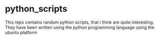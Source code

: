 # python_scripts
This repo contains random python scripts, that i think are quite interesting.
They have been written using the python programming language using the 
ubuntu platform
